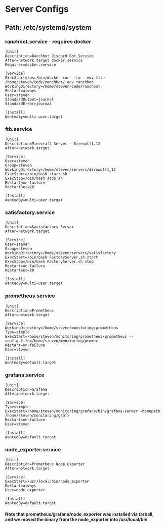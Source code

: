 # Server Configs

## Path: /etc/systemd/system

### ranchbot.service - requires docker
```
[Unit]
Description=Ranchbot Discord Bot Service
After=network.target docker.service
Requires=docker.service

[Service]
ExecStart=/usr/bin/docker run --rm --env-file /home/steven/code/ranchbot/.env ranchbot
WorkingDirectory=/home/steven/code/ranchbot
Restart=always
User=steven
StandardOutput=journal
StandardError=journal

[Install]
WantedBy=multi-user.target
```

### ftb.service
```
[Unit]
Description=Minecraft Server - Direwolf1.12
After=network.target

[Service]
User=steven
Group=steven
WorkingDirectory=/home/steven/servers/direwolf1_12
ExecStart=/bin/bash start.sh
ExecStop=/bin/bash stop.sh
Restart=on-failure
RestartSec=20

[Install]
WantedBy=multi-user.target
```

### satisfactory.service
```
[Unit]
Description=Satisfactory Server
After=network.target

[Service]
User=steven
Group=steven
WorkingDirectory=/home/steven/servers/satisfactory
ExecStart=/bin/bash FactoryServer.sh start
ExecStop=/bin/bash FactoryServer.sh stop
Restart=on-failure
RestartSec=20

[Install]
WantedBy=multi-user.target
```

### prometheus.service
```
[Unit]
Description=Prometheus
After=network.target

[Service]
WorkingDirectory=/home/steven/monitoring/prometheus
Type=simple
ExecStart=/home/steven/monitoring/prometheus/prometheus --config.file=/home/steven/monitoring/prome>
Restart=on-failure
User=steven

[Install]
WantedBy=default.target
```

### grafana.service
```
[Unit]
Description=Grafana
After=network.target

[Service]
Type=simple
ExecStart=/home/steven/monitoring/grafana/bin/grafana-server -homepath /home/steven/monitoring/graf>
Restart=on-failure
User=steven

[Install]
WantedBy=default.target
```

### node_exporter.service
```
[Unit]
Description=Prometheus Node Exporter
After=network.target

[Service]
ExecStart=/usr/local/bin/node_exporter
Restart=always
User=node_exporter

[Install]
WantedBy=default.target
```

#### Note that prometheus/grafana/node_exporter was installed via tarball, and we moved the binary from the node_exporter into /usr/local/bin
